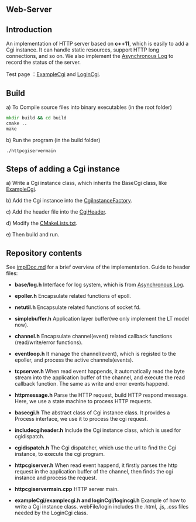 ## Web-Server

## Introduction   
An implementation of HTTP server based on **c++11**, which is easily to add a Cgi instance. It can handle static resources, support HTTP long connections, and so on. We also implement the [Asynchronous Log](https://github.com/stepByStepToSky/ThreadPool-and-Asynchronous-log) to record the status of the server.

Test page ：[ExampleCgi](http://106.54.211.174:9508/cgi-bin/example?name=lufan&id=2021) and [LoginCgi](http://106.54.211.174:9508/cgi-bin/login).

## Build
a) To Compile source files into binary executables (in the root folder)
```cmd
mkdir build && cd build
cmake ..
make
```

b) Run the program (in the build folder)
```cmd
./httpcgiservermain
```

## Steps of adding a Cgi instance
a) Write a Cgi instance class, which inherits the BaseCgi class, like [ExampleCgi](https://github.com/stepByStepToSky/Web-Server/blob/master/exampleCgi/examplecgi.h).

b) Add the Cgi instance into the [CgiInstanceFactory](https://github.com/stepByStepToSky/Web-Server/blob/master/cgidispatch.cpp).

c) Add the header file into the [CgiHeader](https://github.com/stepByStepToSky/Web-Server/blob/master/includecgiheader.h).

d) Modify the [CMakeLists.txt](https://github.com/stepByStepToSky/Web-Server/blob/master/CMakeLists.txt).

e) Then build and run.

## Repository contents
See [implDoc.md](https://github.com/stepByStepToSky/Web-Server/blob/master/implDoc.md) for a brief overview of the implementation.
Guide to header files:
- **base/log.h** Interface for log system, which is from [Asynchronous Log](https://github.com/stepByStepToSky/ThreadPool-and-Asynchronous-log).

- **epoller.h** Encapsulate related functions of epoll.
- **netutil.h** Encapsulate related functions of socket fd.
- **simplebuffer.h** Application layer buffer(we only implement the LT model now).
- **channel.h** Encapsulate channel(event) related callback functions (read/write/error functions).
- **eventloop.h** It manage the channel(event), which is registed to the epoller, and process the active channels(events).
- **tcpserver.h** When read event happends, it automatically read the byte stream into the application buffer of the channel, and execute the read callback function. The same as write and error events happend.
- **httpmessage.h** Parse the HTTP request, build HTTP respond message. Here, we use a state machine to process HTTP requests.
- **basecgi.h** The abstract class of Cgi instance class. It provides a Process interface, we use it to process the cgi request.
- **includecgiheader.h** Include the Cgi instance class, which is used for cgidispatch.
- **cgidispatch.h** The Cgi dispatcher, which use the url to find the Cgi instance, to execute the cgi program.
- **httpcgiserver.h** When read event happend, it firstly parses the http request in the application buffer of the channel, then finds the cgi instance and process the request.
- **httpcgiservermain.cpp** HTTP server main.
- **exampleCgi/examplecgi.h and loginCgi/logincgi.h** Example of how to write a Cgi instance class. webFile/login includes the .html, .js, .css files needed by the LoginCgi class.
